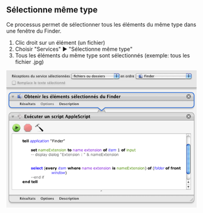 ## Sélectionne même type

Ce processus permet de sélectionner tous les éléments du même type dans une fenêtre du Finder.

1. Clic droit sur un élément (un fichier)
2. Choisir "Services" ▶ "Sélectionne même type"
3. Tous les éléments du même type sont sélectionnés (exemple: tous les fichier .jpg)


![Aperçu](Selectionne_meme_type.workflow/Contents/QuickLook/Preview.png "Preview")